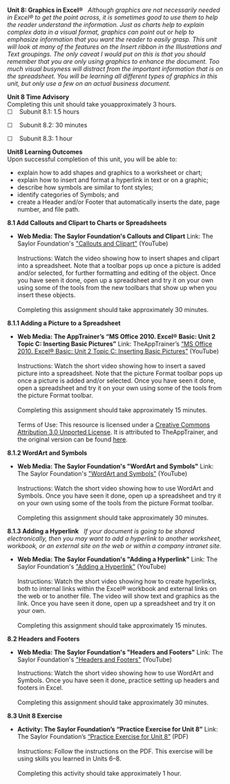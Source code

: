 **Unit 8: Graphics in Excel®** <span id="8"></span> 
*Although graphics are not necessarily needed in Excel® to get the point
across, it is sometimes good to use them to help the reader understand
the information. Just as charts help to explain complex data in a visual
format, graphics can point out or help to emphasize information that you
want the reader to easily grasp. This unit will look at many of the
features on the Insert ribbon in the Illustrations and Text groupings.
The only caveat I would put on this is that you should remember that you
are only using graphics to enhance the document. Too much visual
busyness will distract from the important information that is on the
spreadsheet. You will be learning all different types of graphics in
this unit, but only use a few on an actual business document.*

**Unit 8 Time Advisory**  
Completing this unit should take youapproximately 3 hours.  
 ☐    Subunit 8.1: 1.5 hours  
  
 ☐    Subunit 8.2: 30 minutes  
  
 ☐    Subunit 8.3: 1 hour

**Unit8 Learning Outcomes**  
Upon successful completion of this unit, you will be able to:
-   explain how to add shapes and graphics to a worksheet or chart;
-   explain how to insert and format a hyperlink in text or on a
    graphic;
-   describe how symbols are similar to font styles;
-   identify categories of Symbols; and
-   create a Header and/or Footer that automatically inserts the date,
    page number, and file path.

**8.1 Add Callouts and Clipart to Charts or Spreadsheets** <span
id="8.1"></span> 
-   **Web Media: The Saylor Foundation's Callouts and Clipart**
    Link: The Saylor Foundation's ["Callouts and
    Clipart"](http://www.youtube.com/watch?v=tCCequPVYjk) (YouTube)  
        
     Instructions: Watch the video showing how to insert shapes and
    clipart into a spreadsheet. Note that a toolbar pops up once a
    picture is added and/or selected, for further formatting and editing
    of the object. Once you have seen it done, open up a spreadsheet and
    try it on your own using some of the tools from the new toolbars
    that show up when you insert these objects.  
        
     Completing this assignment should take approximately 30 minutes.

**8.1.1 Adding a Picture to a Spreadsheet** <span id="8.1.1"></span> 
-   **Web Media: The AppTrainer’s “MS Office 2010. Excel® Basic: Unit 2
    Topic C: Inserting Basic Pictures”**
    Link: TheAppTrainer’s
    [“](http://www.youtube.com/watch?v=1KKHNHhfn_Q)[MS Office 2010.
    Excel® Basic: Unit 2 Topic C: Inserting Basic
    Pictures](http://www.youtube.com/watch?v=1KKHNHhfn_Q)[”](http://www.youtube.com/watch?v=1KKHNHhfn_Q)
    (YouTube)  
        
     Instructions: Watch the short video showing how to insert a saved
    picture into a spreadsheet. Note that the picture Format toolbar
    pops up once a picture is added and/or selected. Once you have seen
    it done, open a spreadsheet and try it on your own using some of the
    tools from the picture Format toolbar.  
        
     Completing this assignment should take approximately 15 minutes.  
        
     Terms of Use: This resource is licensed under a [Creative Commons
    Attribution 3.0 Unported
    License](http://creativecommons.org/licenses/by/3.0/). It is
    attributed to TheAppTrainer, and the original version can be found
    [here](http://www.youtube.com/yt/copyright/creative-commons.html).

**8.1.2 WordArt and Symbols** <span id="8.1.2"></span> 
-   **Web Media: The Saylor Foundation's "WordArt and Symbols"**
    Link: The Saylor Foundation's ["WordArt and
    Symbols"](http://www.youtube.com/watch?v=VkLO68vYsZ8) (YouTube)  
        
     Instructions: Watch the short video showing how to use WordArt and
    Symbols. Once you have seen it done, open up a spreadsheet and try
    it on your own using some of the tools from the picture Format
    toolbar.  
        
     Completing this assignment should take approximately 30 minutes.

**8.1.3 Adding a Hyperlink** <span id="8.1.3"></span> 
*If your document is going to be shared electronically, then you may
want to add a hyperlink to another worksheet, workbook, or an external
site on the web or within a company intranet site.*

-   **Web Media: The Saylor Foundation's "Adding a Hyperlink"**
    Link: The Saylor Foundation's ["Adding a
    Hyperlink"](http://www.youtube.com/watch?v=UE_AsL7-8Nc) (YouTube)  
        
     Instructions: Watch the short video showing how to create
    hyperlinks, both to internal links within the Excel® workbook and
    external links on the web or to another file. The video will show
    text and graphics as the link. Once you have seen it done, open up a
    spreadsheet and try it on your own.  
        
     Completing this assignment should take approximately 15 minutes.

**8.2 Headers and Footers** <span id="8.2"></span> 
-   **Web Media: The Saylor Foundation's "Headers and Footers"**
    Link: The Saylor Foundation's ["Headers and
    Footers"](http://www.youtube.com/watch?v=UzGsPXCMvmA) (YouTube)  
      
     Instructions: Watch the short video showing how to use WordArt and
    Symbols. Once you have seen it done, practice setting up headers and
    footers in Excel.  
        
     Completing this assignment should take approximately 30 minutes.

**8.3 Unit 8 Exercise** <span id="8.3"></span> 
-   **Activity: The Saylor Foundation’s “Practice Exercise for Unit 8”**
    Link: The Saylor Foundation’s [“Practice Exercise for Unit
    8”](https://resources.saylor.org/wwwresources/archived/site/wp-content/uploads/2013/10/PRDV252-Unit-8.3-Exercises-FINAL-UFinal.pdf) (PDF)  
        
     Instructions: Follow the instructions on the PDF. This exercise
    will be using skills you learned in Units 6–8.  
        
     Completing this activity should take approximately 1 hour.



